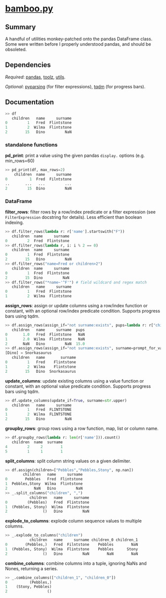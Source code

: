 # [bamboo.py](pudzu/sandbox/bamboo.py)

## Summary 

A handful of utilities monkey-patched onto the pandas DataFrame class. Some were written before I properly understood pandas, and should be obsoleted.

## Dependencies
*Required*: [pandas](http://pandas.pydata.org/), [toolz](http://toolz.readthedocs.io/en/latest/index.html), [utils](utils.md).

*Optional*: [pyparsing](http://pyparsing.wikispaces.com/) (for filter expressions), [tqdm](https://pypi.org/project/tqdm/) (for progress bars).
 
## Documentation

```python
>> df
   children   name     surname
0         1   Fred  Flintstone
1         2  Wilma  Flintstone
2        15   Dino         NaN
```

### standalone functions

**pd_print**: print a value using the given pandas `display.` options (e.g. min_rows=60)

```python
>> pd_print(df, max_rows=2)
    children  name     surname
0          1  Fred  Filntstone
..       ...   ...         ...
2         15  Dino         NaN
```

### DataFrame

**filter_rows**: filter rows by a row/index predicate or a filter expression (see `FilterExpression` docstring for details). Less efficient than boolean indexing.

```python
>> df.filter_rows(lambda r: r['name'].startswith("F"))
   children  name     surname
0         2  Fred  Flintstone
>> df.filter_rows(lambda r, i: i % 2 == 0)
   children  name     surname
0         1  Fred  Flintstone
2        15   Dino         NaN
>> df.filter_rows("name=Fred or children>2")
   children  name     surname
0         1  Fred  Flintstone
2        15  Dino         NaN
>> df.filter_rows("*name~'^F'") # field wildcard and regex match
   children   name     surname
0         1   Fred  Flintstone
1         2  Wilma  Flintstone
```

**assign_rows**: assign or update columns using a row/index function or constant, with an optional row/index predicate condition. Supports progress bars using tqdm.

```python
>> df.assign_rows(assign_if="not surname:exists", pups=lambda r: r["children"], children=None)
   children   name     surname  pups
0       1.0   Fred  Flintstone   NaN
1       2.0  Wilma  Flintstone   NaN
2       NaN   Dino         NaN  15.0
>> df.assign_rows(assign_if="not surname:exists", surname=prompt_for_value(prompt=lambda r: r["name"]))
[Dino] = Snorkasaurus
   children   name       surname
0         1   Fred    Flintstone
1         2  Wilma    Flintstone
2        15   Dino  Snorkasaurus
```

**update_columns**: update existing columns using a value function or constant, with an optional value predicate condition. Supports progress bars using tqdm.

```python
>> df.update_columns(update_if=True, surname=str.upper)
   children   name     surname
0         1   Fred  FLINTSTONE
1         2  Wilma  FLINTSTONE
2        15   Dino         NaN
```

**groupby_rows**: group rows using a row function, map, list or column name.

```python
>> df.groupby_rows(lambda r: len(r['name'])).count()
   children  name  surname
4         2     2        1
5         1     1        1
```

**split_columns**: split column string values on a given delimiter.

```python
>> df.assign(children=["Pebbles","Pebbles,Stony", np.nan])
        children   name     surname
0        Pebbles   Fred  Flintstone
1  Pebbles,Stony  Wilma  Flintstone
2            NaN   Dino         NaN
>> _.split_columns("children", ",")
           children   name     surname
0         (Pebbles)   Fred  Flintstone
1  (Pebbles, Stony)  Wilma  Flintstone
2                ()   Dino         NaN
```

**explode_to_columns**: explode column sequence values to multiple columns.

```python
>> _.explode_to_columns("children")
           children   name     surname children_0 children_1
0        (Pebbles,)   Fred  Filntstone    Pebbles        NaN
1  (Pebbles, Stony)  Wilma  Flintstone    Pebbles      Stony
2                ()   Dino         NaN        NaN        NaN
```

**combine_columns**: combine columns into a tuple, ignoring NaNs and Nones, returning a series.

```python
>> _.combine_columns(["children_1", "children_0"])
0          (Pebbles,)
1    (Stony, Pebbles)
2                  ()
```
